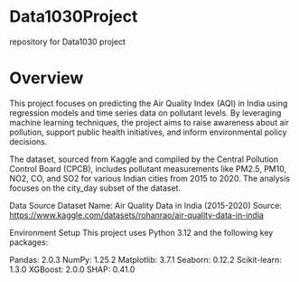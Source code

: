 # Data1030Project
repository for Data1030 project

# Overview
This project focuses on predicting the Air Quality Index (AQI) in India using regression models and time series data on pollutant levels. By leveraging machine learning techniques, the project aims to raise awareness about air pollution, support public health initiatives, and inform environmental policy decisions.

The dataset, sourced from Kaggle and compiled by the Central Pollution Control Board (CPCB), includes pollutant measurements like PM2.5, PM10, NO2, CO, and SO2 for various Indian cities from 2015 to 2020. The analysis focuses on the city_day subset of the dataset.

Data Source
Dataset Name: Air Quality Data in India (2015-2020)
Source: https://www.kaggle.com/datasets/rohanrao/air-quality-data-in-india 

Environment Setup
This project uses Python 3.12 and the following key packages:

Pandas: 2.0.3
NumPy: 1.25.2
Matplotlib: 3.7.1
Seaborn: 0.12.2
Scikit-learn: 1.3.0
XGBoost: 2.0.0
SHAP: 0.41.0

